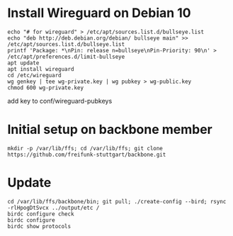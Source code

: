# Install Wireguard on Debian 10

```
echo "# for wireguard" > /etc/apt/sources.list.d/bullseye.list
echo "deb http://deb.debian.org/debian/ bullseye main" >> /etc/apt/sources.list.d/bullseye.list
printf 'Package: *\nPin: release n=bullseye\nPin-Priority: 90\n' > /etc/apt/preferences.d/limit-bullseye
apt update
apt install wireguard
cd /etc/wireguard
wg genkey | tee wg-private.key | wg pubkey > wg-public.key
chmod 600 wg-private.key
```
add key to conf/wireguard-pubkeys
# Initial setup on backbone member
```
mkdir -p /var/lib/ffs; cd /var/lib/ffs; git clone https://github.com/freifunk-stuttgart/backbone.git
```
# Update
```
cd /var/lib/ffs/backbone/bin; git pull; ./create-config --bird; rsync -rlHpogDtSvcx ../output/etc /
birdc configure check
birdc configure
birdc show protocols
```

